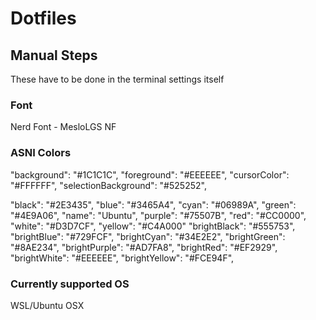 # Dotfiles

## Manual Steps
These have to be done in the terminal settings itself

### Font
Nerd Font - MesloLGS NF

### ASNI Colors
"background": "#1C1C1C",
"foreground": "#EEEEEE",
"cursorColor": "#FFFFFF",
"selectionBackground": "#525252",

"black": "#2E3435",
"blue": "#3465A4",
"cyan": "#06989A",
"green": "#4E9A06",
"name": "Ubuntu",
"purple": "#75507B",
"red": "#CC0000",
"white": "#D3D7CF",
"yellow": "#C4A000"
"brightBlack": "#555753",
"brightBlue": "#729FCF",
"brightCyan": "#34E2E2",
"brightGreen": "#8AE234",
"brightPurple": "#AD7FA8",
"brightRed": "#EF2929",
"brightWhite": "#EEEEEE",
"brightYellow": "#FCE94F",

### Currently supported OS
WSL/Ubuntu
OSX
